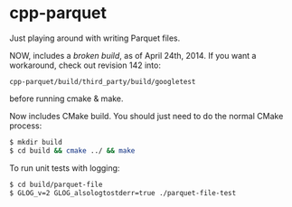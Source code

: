 cpp-parquet
===========

Just playing around with writing Parquet files.

NOW, includes a _broken build_, as of April 24th, 2014.  If you want a workaround, check out revision 142 into:

```cpp-parquet/build/third_party/build/googletest```

before running cmake & make.

Now includes CMake build.  You should just need to do the normal CMake process:

```sh
$ mkdir build
$ cd build && cmake ../ && make
```

To run unit tests with logging:

```sh
$ cd build/parquet-file
$ GLOG_v=2 GLOG_alsologtostderr=true ./parquet-file-test
```
